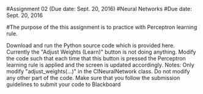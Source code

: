 #Assignment 02 (Due date: Sept. 20, 2016)
#Neural Networks
#Due date: Sept. 20, 2016


#The purpose of the this assignment is to practice with Perceptron learning rule.
 
Download and run the Python source code which is provided here.
Currently the "Adjust Weights (Learn)" button is not doing anything. Modify the code such that each time that this button is pressed the Perceptron learning rule is applied and the screen is updated accordingly.
Notes:
Only modify "adjust_weights(...)" in the ClNeuralNetwork class.
Do not modify any other part of the code.
Make sure that you follow the submission guidelines to submit your code to Blackboard